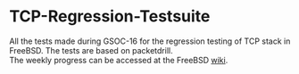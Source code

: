# TCP-Regression-Testsuite

All the tests made during GSOC-16 for the regression testing of TCP stack in FreeBSD. The tests are based on packetdrill.<br>
The weekly progress can be accessed at the FreeBSD [wiki](https://wiki.freebsd.org/SummerOfCode2016/TCP-IP-RegressionTestSuite/updates/).
